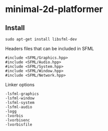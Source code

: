 # minimal-2d-platformer

## Install
```
sudo apt-get install libsfml-dev
```

Headers files that can be included in SFML
```
#include <SFML/Graphics.hpp>
#include <SFML/Audio.hpp>
#include <SFML/System.hpp>
#include <SFML/Window.hpp>
#include <SFML/Network.hpp>
```

Linker options
```
-lsfml-graphics
-lsfml-window 
-lsfml-system 
-lsfml-audio 
-logg 
-lvorbis 
-lvorbisenc 
-lvorbisfile
```
